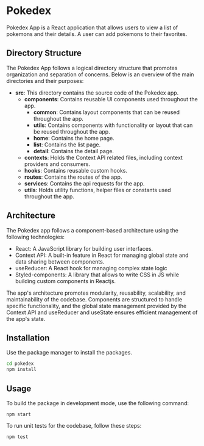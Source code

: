 # Pokedex

Pokedex App is a React application that allows users to view a list of pokemons and their details. A user can add pokemons to their favorites.

## Directory Structure

The Pokedex App follows a logical directory structure that promotes organization and separation of concerns. Below is an overview of the main directories and their purposes:

- **src**: This directory contains the source code of the Pokedex app.
  - **components**: Contains reusable UI components used throughout the app.
    - **common**: Contains layout components that can be reused throughout the app.
    - **utils**: Contains components with functionality or layout that can be reused throughout the app.
    - **home**: Contains the home page.
    - **list**: Contains the list page.
    - **detail**: Contains the detail page.
  - **contexts**: Holds the Context API related files, including context providers and consumers.
  - **hooks**: Contains reusable custom hooks.
  - **routes**: Contains the routes of the app.
  - **services**: Contains the api requests for the app.
  - **utils**: Holds utility functions, helper files or constants used throughout the app.

## Architecture

The Pokedex app follows a component-based architecture using the following technologies:

- React: A JavaScript library for building user interfaces.
- Context API: A built-in feature in React for managing global state and data sharing between components.
- useReducer: A React hook for managing complex state logic
- Styled-components: A library that allows to write CSS in JS while building custom components in Reactjs.

The app's architecture promotes modularity, reusability, scalability, and maintainability of the codebase. Components are structured to handle specific functionality, and the global state management provided by the Context API and useReducer and useState ensures efficient management of the app's state.

## Installation

Use the package manager to install the packages.

```bash
cd pokedex
npm install
```

## Usage

To build the package in development mode, use the following command:

```
npm start

```

To run unit tests for the codebase, follow these steps:

```
npm test

```

